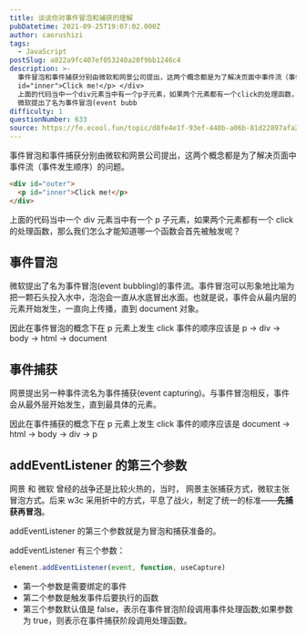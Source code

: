 ```yaml
---
title: 谈谈你对事件冒泡和捕获的理解
pubDatetime: 2021-09-25T19:07:02.000Z
author: caorushizi
tags:
  - JavaScript
postSlug: a822a9fc407ef053240a20f9bb1246c4
description: >-
  事件冒泡和事件捕获分别由微软和网景公司提出，这两个概念都是为了解决页面中事件流（事件发生顺序）的问题。 <div id="outer"> <p
  id="inner">Click me!</p> </div>
  上面的代码当中一个div元素当中有一个p子元素，如果两个元素都有一个click的处理函数，那么我们怎么才能知道哪一个函数会首先被触发呢？ 事件冒泡
  微软提出了名为事件冒泡(event bubb
difficulty: 1
questionNumber: 633
source: https://fe.ecool.fun/topic/d8fe4e1f-93ef-440b-a06b-81d22897afa2
---
```


事件冒泡和事件捕获分别由微软和网景公司提出，这两个概念都是为了解决页面中事件流（事件发生顺序）的问题。

```html
<div id="outer">
  <p id="inner">Click me!</p>
</div>
```

上面的代码当中一个 div 元素当中有一个 p 子元素，如果两个元素都有一个 click 的处理函数，那么我们怎么才能知道哪一个函数会首先被触发呢？

## 事件冒泡

微软提出了名为事件冒泡(event bubbling)的事件流。事件冒泡可以形象地比喻为把一颗石头投入水中，泡泡会一直从水底冒出水面。也就是说，事件会从最内层的元素开始发生，一直向上传播，直到 document 对象。

因此在事件冒泡的概念下在 p 元素上发生 click 事件的顺序应该是 p -> div -> body -> html -> document

## 事件捕获

网景提出另一种事件流名为事件捕获(event capturing)。与事件冒泡相反，事件会从最外层开始发生，直到最具体的元素。

因此在事件捕获的概念下在 p 元素上发生 click 事件的顺序应该是 document -> html -> body -> div -> p

## addEventListener 的第三个参数

网景 和 微软 曾经的战争还是比较火热的，当时， 网景主张捕获方式，微软主张冒泡方式。后来 w3c 采用折中的方式，平息了战火，制定了统一的标准——**先捕获再冒泡**。

addEventListener 的第三个参数就是为冒泡和捕获准备的。

addEventListener 有三个参数：

```js
element.addEventListener(event, function, useCapture)
```

- 第一个参数是需要绑定的事件
- 第二个参数是触发事件后要执行的函数
- 第三个参数默认值是 false，表示在事件冒泡阶段调用事件处理函数;如果参数为 true，则表示在事件捕获阶段调用处理函数。
